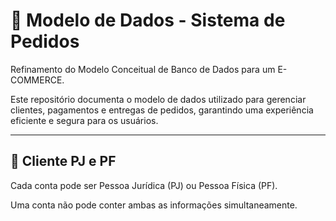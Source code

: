 # 🚀 Modelo de Dados - Sistema de Pedidos

Refinamento do Modelo Conceitual de Banco de Dados para um E-COMMERCE.

Este repositório documenta o modelo de dados utilizado para gerenciar clientes, pagamentos e entregas de pedidos, garantindo uma experiência eficiente e segura para os usuários.

---

## 🏢 Cliente PJ e PF

Cada conta pode ser Pessoa Jurídica (PJ) ou Pessoa Física (PF).

Uma conta não pode conter ambas as informações simultaneamente.
